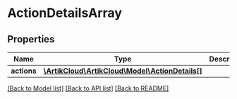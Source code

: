 # ActionDetailsArray

## Properties
Name | Type | Description | Notes
------------ | ------------- | ------------- | -------------
**actions** | [**\ArtikCloud\ArtikCloud\Model\ActionDetails[]**](ActionDetails.md) |  | [optional] 

[[Back to Model list]](../README.md#documentation-for-models) [[Back to API list]](../README.md#documentation-for-api-endpoints) [[Back to README]](../README.md)


